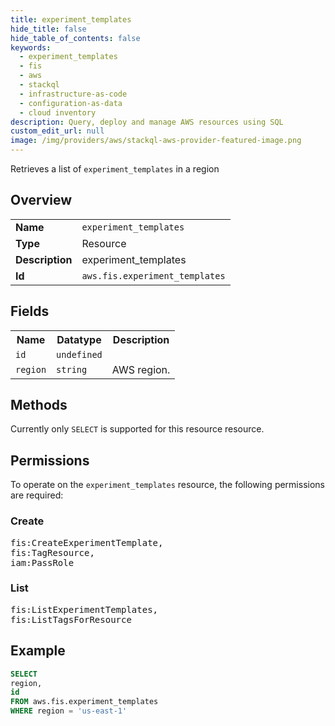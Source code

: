 ```yaml
---
title: experiment_templates
hide_title: false
hide_table_of_contents: false
keywords:
  - experiment_templates
  - fis
  - aws
  - stackql
  - infrastructure-as-code
  - configuration-as-data
  - cloud inventory
description: Query, deploy and manage AWS resources using SQL
custom_edit_url: null
image: /img/providers/aws/stackql-aws-provider-featured-image.png
---
```

Retrieves a list of <code>experiment_templates</code> in a region

## Overview
<table><tbody>
<tr><td><b>Name</b></td><td><code>experiment_templates</code></td></tr>
<tr><td><b>Type</b></td><td>Resource</td></tr>
<tr><td><b>Description</b></td><td>experiment_templates</td></tr>
<tr><td><b>Id</b></td><td><code>aws.fis.experiment_templates</code></td></tr>
</tbody></table>

## Fields
<table><tbody>
<tr><th>Name</th><th>Datatype</th><th>Description</th></tr>
<tr><td><code>id</code></td><td><code>undefined</code></td><td></td></tr>
<tr><td><code>region</code></td><td><code>string</code></td><td>AWS region.</td></tr>

</tbody></table>

## Methods
Currently only <code>SELECT</code> is supported for this resource resource.

## Permissions

To operate on the <code>experiment_templates</code> resource, the following permissions are required:

### Create
<pre>
fis:CreateExperimentTemplate,
fis:TagResource,
iam:PassRole</pre>

### List
<pre>
fis:ListExperimentTemplates,
fis:ListTagsForResource</pre>


## Example
```sql
SELECT
region,
id
FROM aws.fis.experiment_templates
WHERE region = 'us-east-1'
```
